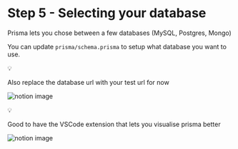 Step 5 - Selecting your database
================================

Prisma lets you chose between a few databases (MySQL, Postgres, Mongo)

You can update `prisma/schema.prisma` to setup what database you want to use.

💡

Also replace the database url with your test url for now

![notion image](https://www.notion.so/image/https%3A%2F%2Fprod-files-secure.s3.us-west-2.amazonaws.com%2F085e8ad8-528e-47d7-8922-a23dc4016453%2Fc1d48f7a-8622-464b-82bf-a8a6bcd3e3ec%2FScreenshot_2024-02-03_at_6.49.12_PM.png?table=block&id=671ee58a-983e-4953-ac34-9c72a6f95e19&cache=v2)

💡

Good to have the VSCode extension that lets you visualise prisma better

![notion image](https://www.notion.so/image/https%3A%2F%2Fprod-files-secure.s3.us-west-2.amazonaws.com%2F085e8ad8-528e-47d7-8922-a23dc4016453%2Fbc4196f6-3db8-4dcf-820f-12733d67bf1d%2FScreenshot_2024-02-03_at_6.47.55_PM.png?table=block&id=e1f08251-12b8-4b1c-832c-f64f01e8c1f2&cache=v2)